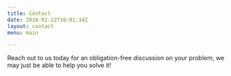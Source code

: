 ```yaml
---
title: Contact
date: 2018-02-22T10:01:34Z
layout: contact
menu: main

---
```

Reach out to us today for an obligation-free discussion on your problem, we may just be able to help you solve it!
